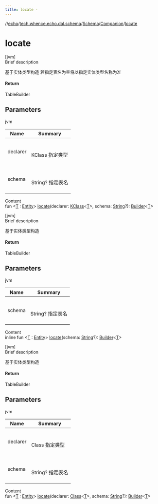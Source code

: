 ```yaml
---
title: locate -
---
```

//[echo](../../../index.md)/[tech.whence.echo.dal.schema](../../index.md)/[Schema](../index.md)/[Companion](index.md)/[locate](locate.md)



# locate  
[jvm]  
Brief description  


基于实体类型构造 若指定表名为空将以指定实体类型名称为准



#### Return  


TableBuilder<T>



## Parameters  
  
jvm  
  
|  Name|  Summary| 
|---|---|
| declarer| <br><br>KClass<T> 指定类型<br><br>
| schema| <br><br>String? 指定表名<br><br>
  
  
Content  
fun <[T](locate.md) : [Entity](../../../tech.whence.echo.dal.entity/-entity/index.md)> [locate](locate.md)(declarer: [KClass](https://kotlinlang.org/api/latest/jvm/stdlib/kotlin.reflect/-k-class/index.html)<[T](locate.md)>, schema: [String](https://kotlinlang.org/api/latest/jvm/stdlib/kotlin/-string/index.html)?): [Builder](../../-builder/index.md)<[T](locate.md)>  


[jvm]  
Brief description  


基于实体类型构造



#### Return  


TableBuilder<T>



## Parameters  
  
jvm  
  
|  Name|  Summary| 
|---|---|
| schema| <br><br>String? 指定表名<br><br>
  
  
Content  
inline fun <[T](locate.md) : [Entity](../../../tech.whence.echo.dal.entity/-entity/index.md)> [locate](locate.md)(schema: [String](https://kotlinlang.org/api/latest/jvm/stdlib/kotlin/-string/index.html)?): [Builder](../../-builder/index.md)<[T](locate.md)>  


[jvm]  
Brief description  


基于实体类型构造



#### Return  


TableBuilder<T>



## Parameters  
  
jvm  
  
|  Name|  Summary| 
|---|---|
| declarer| <br><br>Class<T> 指定类型<br><br>
| schema| <br><br>String? 指定表名<br><br>
  
  
Content  
fun <[T](locate.md) : [Entity](../../../tech.whence.echo.dal.entity/-entity/index.md)> [locate](locate.md)(declarer: [Class](https://docs.oracle.com/javase/8/docs/api/java/lang/Class.html)<[T](locate.md)>, schema: [String](https://kotlinlang.org/api/latest/jvm/stdlib/kotlin/-string/index.html)?): [Builder](../../-builder/index.md)<[T](locate.md)>  



